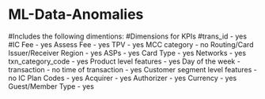 # ML-Data-Anomalies
#Includes the following dimentions:
#Dimensions for KPIs
#trans_id - yes 
#IC Fee - yes 
Assess Fee - yes 
TPV - yes 
MCC category - no
Routing/Card Issuer/Receiver Region - yes 
ASPs - yes 
Card Type - yes 
Networks - yes 
txn_category_code - yes 
Product level features - yes 
Day of the week - transaction - no
time of transaction - yes 
Customer segment level features - no
IC Plan Codes - yes 
Acquirer - yes 
Authorizer - yes 
Currency - yes 
Guest/Member Type - yes 

